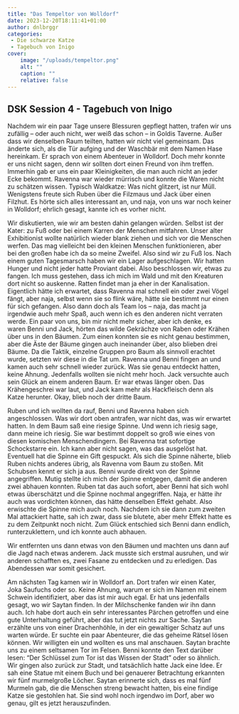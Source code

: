 ```yaml
---
title: "Das Tempeltor von Wolldorf"
date: 2023-12-20T18:11:41+01:00
author: dnlbrggr
categories:
 - Die schwarze Katze
 - Tagebuch von Inigo
cover:
    image: "/uploads/tempeltor.png"
    alt: ""
    caption: ""
    relative: false
---
```


## DSK Session 4 - Tagebuch von Inigo

Nachdem wir ein paar Tage unsere Blessuren gepflegt hatten, trafen wir uns zufällig – oder auch nicht, wer weiß das schon – in Goldis Taverne. Außer dass wir denselben Raum teilten, hatten wir nicht viel gemeinsam. Das änderte sich, als die Tür aufging und der Waschbär mit dem Namen Hase hereinkam. Er sprach von einem Abenteuer in Wolldorf. Doch mehr konnte er uns nicht sagen, denn wir sollten dort einen Freund von ihm treffen. Immerhin gab er uns ein paar Kleinigkeiten, die man auch nicht an jeder Ecke bekommt. Ravenna war wieder mürrisch und konnte die Waren nicht zu schätzen wissen. Typisch Waldkatze: Was nicht glitzert, ist nur Müll. Wenigstens freute sich Ruben über die Filzmaus und Jack über einen Filzhut. Es hörte sich alles interessant an, und naja, von uns war noch keiner in Wolldorf; ehrlich gesagt, kannte ich es vorher nicht.

Wir diskutierten, wie wir am besten dahin gelangen würden. Selbst ist der Kater: zu Fuß oder bei einem Karren der Menschen mitfahren. Unser alter Exhibitionist wollte natürlich wieder blank ziehen und sich vor die Menschen werfen. Das mag vielleicht bei den kleinen Menschen funktionieren, aber bei den großen habe ich da so meine Zweifel. Also sind wir zu Fuß los. Nach einem guten Tagesmarsch haben wir ein Lager aufgeschlagen. Wir hatten Hunger und nicht jeder hatte Proviant dabei. Also beschlossen wir, etwas zu fangen. Ich muss gestehen, dass ich mich im Wald und mit den Kreaturen dort nicht so auskenne. Ratten findet man ja eher in der Kanalisation. Eigentlich hätte ich erwartet, dass Ravenna mal schnell ein oder zwei Vögel fängt, aber naja, selbst wenn sie so flink wäre, hätte sie bestimmt nur einen für sich gefangen. Also dann doch als Team los – naja, das macht ja irgendwie auch mehr Spaß, auch wenn ich es den anderen nicht verraten werde. Ein paar von uns, bin mir nicht mehr sicher, aber ich denke, es waren Benni und Jack, hörten das wilde Gekrächze von Raben oder Krähen über uns in den Bäumen. Zum einen konnten sie es nicht genau bestimmen, aber die Äste der Bäume gingen auch ineinander über, also blieben drei Bäume. Da die Taktik, einzelne Gruppen pro Baum als sinnvoll erachtet wurde, setzten wir diese in die Tat um. Ravenna und Benni fingen an und kamen auch sehr schnell wieder zurück. Was sie genau entdeckt hatten, keine Ahnung. Jedenfalls wollten sie nicht mehr hoch. Jack versuchte auch sein Glück an einem anderen Baum. Er war etwas länger oben. Das Krähengeschrei war laut, und Jack kam mehr als Hackfleisch denn als Katze herunter. Okay, blieb noch der dritte Baum.

Ruben und ich wollten da rauf, Benni und Ravenna haben sich angeschlossen. Was wir dort oben antrafen, war nicht das, was wir erwartet hatten. In dem Baum saß eine riesige Spinne. Und wenn ich riesig sage, dann meine ich riesig. Sie war bestimmt doppelt so groß wie eines von diesen komischen Menschendingern. Bei Ravenna trat sofortige Schockstarre ein. Ich kann aber nicht sagen, was das ausgelöst hat. Eventuell hat die Spinne ein Gift gespuckt. Als sich die Spinne näherte, blieb Ruben nichts anderes übrig, als Ravenna vom Baum zu stoßen. Mit Schubsen kennt er sich ja aus. Benni wurde direkt von der Spinne angegriffen. Mutig stellte ich mich der Spinne entgegen, damit die anderen zwei abhauen konnten. Ruben tat das auch sofort, aber Benni hat sich wohl etwas überschätzt und die Spinne nochmal angegriffen. Naja, er hätte ihr auch was vordichten können, das hätte denselben Effekt gehabt. Also erwischte die Spinne mich auch noch. Nachdem ich sie dann zum zweiten Mal attackiert hatte, sah ich zwar, dass sie blutete, aber mehr Effekt hatte es zu dem Zeitpunkt noch nicht. Zum Glück entschied sich Benni dann endlich, runterzuklettern, und ich konnte auch abhauen.

Wir entfernten uns dann etwas von den Bäumen und machten uns dann auf die Jagd nach etwas anderem. Jack musste sich erstmal ausruhen, und wir anderen schafften es, zwei Fasane zu entdecken und zu erledigen. Das Abendessen war somit gesichert.

Am nächsten Tag kamen wir in Wolldorf an. Dort trafen wir einen Kater, Joka Saufuchs oder so. Keine Ahnung, warum er sich im Namen mit einem Schwein identifiziert, aber das ist mir auch egal. Er hat uns jedenfalls gesagt, wo wir Saytan finden. In der Milchschenke fanden wir ihn dann auch. Ich habe dort auch ein sehr interessantes Pärchen getroffen und eine gute Unterhaltung geführt, aber das tut jetzt nichts zur Sache. Saytan erzählte uns von einer Drachenhöhle, in der ein gewaltiger Schatz auf uns warten würde. Er suchte ein paar Abenteurer, die das geheime Rätsel lösen können. Wir willigten ein und wollten es uns mal anschauen. Saytan brachte uns zu einem seltsamen Tor im Felsen. Benni konnte den Text darüber lesen: “Der Schlüssel zum Tor ist das Wissen der Stadt” oder so ähnlich. Wir gingen also zurück zur Stadt, und tatsächlich hatte Jack eine Idee. Er sah eine Statue mit einem Buch und bei genauerer Betrachtung erkannten wir fünf murmelgroße Löcher. Saytan erinnerte sich, dass es mal fünf Murmeln gab, die die Menschen streng bewacht hatten, bis eine findige Katze sie gestohlen hat. Sie sind wohl noch irgendwo im Dorf, aber wo genau, gilt es jetzt herauszufinden.
